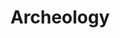 ---
title: Archeology
crosslinks:
- autotldr
- Archaeology
- pics
- AskAnthropology
- HistoryChannel
- GradSchool
- Serendipity
- fossilid
---